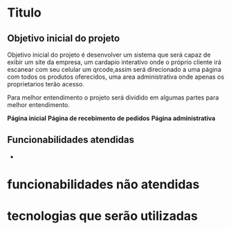 # Titulo

## Objetivo inicial do projeto

Objetivo inicial do projeto é desenvolver um sistema que será capaz de exibir um site da empresa, um cardapio interativo onde o próprio cliente irá escanear com seu celular um qrcode,assim será direcionado a uma página com todos os produtos oferecidos, uma area administrativa onde apenas os proprietarios terão acesso.

Para melhor entendimento o projeto será dividido em algumas partes para melhor entendimento.

**Página inicial**
**Página de recebimento de pedidos**
**Página administrativa**

## Funcionabilidades atendidas

- 

# funcionabilidades não atendidas

# tecnologias que serão utilizadas
